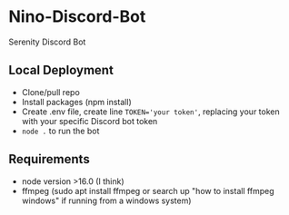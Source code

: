 # Nino-Discord-Bot

Serenity Discord Bot


## Local Deployment
- Clone/pull repo
- Install packages (npm install)
- Create .env file, create line ``TOKEN='your token'``, replacing your token with your specific Discord bot token
- ``node .`` to run the bot

## Requirements
- node version >16.0 (I think)
- ffmpeg (sudo apt install ffmpeg or search up "how to install ffmpeg windows" if running from a windows system)
